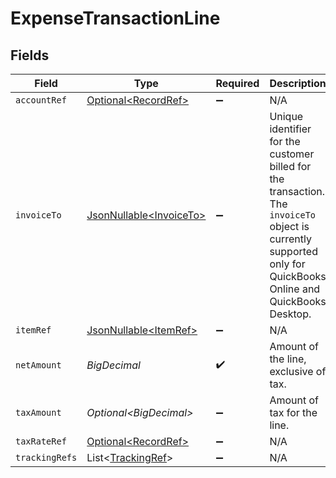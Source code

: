 # ExpenseTransactionLine


## Fields

| Field                                                                                                                                                           | Type                                                                                                                                                            | Required                                                                                                                                                        | Description                                                                                                                                                     | Example                                                                                                                                                         |
| --------------------------------------------------------------------------------------------------------------------------------------------------------------- | --------------------------------------------------------------------------------------------------------------------------------------------------------------- | --------------------------------------------------------------------------------------------------------------------------------------------------------------- | --------------------------------------------------------------------------------------------------------------------------------------------------------------- | --------------------------------------------------------------------------------------------------------------------------------------------------------------- |
| `accountRef`                                                                                                                                                    | [Optional\<RecordRef>](../../models/components/RecordRef.md)                                                                                                    | :heavy_minus_sign:                                                                                                                                              | N/A                                                                                                                                                             |                                                                                                                                                                 |
| `invoiceTo`                                                                                                                                                     | [JsonNullable\<InvoiceTo>](../../models/components/InvoiceTo.md)                                                                                                | :heavy_minus_sign:                                                                                                                                              | Unique identifier for the customer billed for the transaction. The `invoiceTo` object is currently supported only for QuickBooks Online and QuickBooks Desktop. |                                                                                                                                                                 |
| `itemRef`                                                                                                                                                       | [JsonNullable\<ItemRef>](../../models/components/ItemRef.md)                                                                                                    | :heavy_minus_sign:                                                                                                                                              | N/A                                                                                                                                                             |                                                                                                                                                                 |
| `netAmount`                                                                                                                                                     | *BigDecimal*                                                                                                                                                    | :heavy_check_mark:                                                                                                                                              | Amount of the line, exclusive of tax.                                                                                                                           | 100                                                                                                                                                             |
| `taxAmount`                                                                                                                                                     | *Optional\<BigDecimal>*                                                                                                                                         | :heavy_minus_sign:                                                                                                                                              | Amount of tax for the line.                                                                                                                                     | 20                                                                                                                                                              |
| `taxRateRef`                                                                                                                                                    | [Optional\<RecordRef>](../../models/components/RecordRef.md)                                                                                                    | :heavy_minus_sign:                                                                                                                                              | N/A                                                                                                                                                             |                                                                                                                                                                 |
| `trackingRefs`                                                                                                                                                  | List\<[TrackingRef](../../models/components/TrackingRef.md)>                                                                                                    | :heavy_minus_sign:                                                                                                                                              | N/A                                                                                                                                                             |                                                                                                                                                                 |